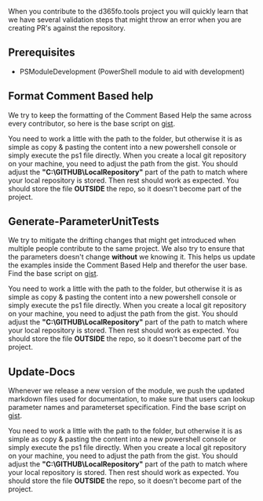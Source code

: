 When you contribute to the d365fo.tools project you will quickly learn that we have several validation steps that might throw an error when you are creating PR's against the repository.

## **Prerequisites**
* PSModuleDevelopment (PowerShell module to aid with development)

## **Format Comment Based help**
We try to keep the formatting of the Comment Based Help the same across every contributor, so here is the base script on [gist](https://gist.github.com/Splaxi/ff7485a24f6ed9937f3e8da76b5d4840).

You need to work a little with the path to the folder, but otherwise it is as simple as copy & pasting the content into a new powershell console or simply execute the ps1 file directly. When you create a local git repository on your machine, you need to adjust the path from the gist. You should adjust the **"C:\GITHUB\LocalRepository\"** part of the path to match where your local repository is stored. Then rest should work as expected. You should store the file **OUTSIDE** the repo, so it doesn't become part of the project.

## **Generate-ParameterUnitTests**
We try to mitigate the drifting changes that might get introduced when multiple people contribute to the same project. We also try to ensure that the parameters doesn't change **without** we knowing it. This helps us update the examples inside the Comment Based Help and therefor the user base. Find the base script on [gist](https://gist.github.com/Splaxi/2a24fc3c5193089ae7047ac5b8f104db).

You need to work a little with the path to the folder, but otherwise it is as simple as copy & pasting the content into a new powershell console or simply execute the ps1 file directly. When you create a local git repository on your machine, you need to adjust the path from the gist. You should adjust the **"C:\GITHUB\LocalRepository\"** part of the path to match where your local repository is stored. Then rest should work as expected. You should store the file **OUTSIDE** the repo, so it doesn't become part of the project.

## **Update-Docs**
Whenever we release a new version of the module, we push the updated markdown files used for documentation, to make sure that users can lookup parameter names and parameterset specification. Find the base script on [gist](https://gist.github.com/Splaxi/8934e13cb35918d13af6e3a21c208b0e).

You need to work a little with the path to the folder, but otherwise it is as simple as copy & pasting the content into a new powershell console or simply execute the ps1 file directly. When you create a local git repository on your machine, you need to adjust the path from the gist. You should adjust the **"C:\GITHUB\LocalRepository\"** part of the path to match where your local repository is stored. Then rest should work as expected. You should store the file **OUTSIDE** the repo, so it doesn't become part of the project.
